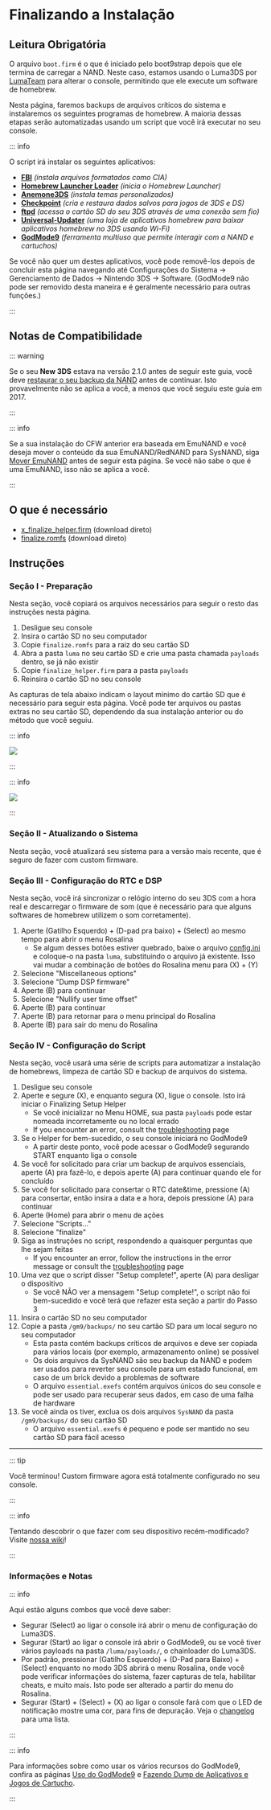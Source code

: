 # Finalizando a Instalação

## Leitura Obrigatória

O arquivo `boot.firm` é o que é iniciado pelo boot9strap depois que ele termina de carregar a NAND. Neste caso, estamos usando o Luma3DS por [LumaTeam](https://github.com/LumaTeam/) para alterar o console, permitindo que ele execute um software de homebrew.

Nesta página, faremos backups de arquivos críticos do sistema e instalaremos os seguintes programas de homebrew. A maioria dessas etapas serão automatizadas usando um script que você irá executar no seu console.

::: info

O script irá instalar os seguintes aplicativos:

- **[FBI](https://github.com/lifehackerhansol/FBI)** _(instala arquivos formatados como CIA)_
- **[Homebrew Launcher Loader](https://github.com/PabloMK7/homebrew_launcher_dummy)** _(inicia o Homebrew Launcher)_
- **[Anemone3DS](https://github.com/astronautlevel2/Anemone3DS)** _(instala temas personalizados)_
- **[Checkpoint](https://github.com/FlagBrew/Checkpoint)** _(cria e restaura dados salvos para jogos de 3DS e DS)_
- **[ftpd](https://github.com/mtheall/ftpd)** _(acessa o cartão SD do seu 3DS através de uma conexão sem fio)_
- **[Universal-Updater](https://github.com/Universal-Team/Universal-Updater/)** _(uma loja de aplicativos homebrew para baixar aplicativos homebrew no 3DS usando Wi-Fi)_
- **[GodMode9](https://github.com/d0k3/GodMode9)** _(ferramenta multiuso que permite interagir com a NAND e cartuchos)_

Se você não quer um destes aplicativos, você pode removê-los depois de concluir esta página navegando até Configurações do Sistema -> Gerenciamento de Dados -> Nintendo 3DS -> Software. (GodMode9 não pode ser removido desta maneira e é geralmente necessário para outras funções.)

:::

## Notas de Compatibilidade

::: warning

Se o seu **New 3DS** estava na versão 2.1.0 antes de seguir este guia, você deve [restaurar o seu backup da NAND](godmode9-usage#restoring-a-nand-backup) antes de continuar. Isto provavelmente não se aplica a você, a menos que você seguiu este guia em 2017.

:::

::: info

Se a sua instalação do CFW anterior era baseada em EmuNAND e você deseja mover o conteúdo da sua EmuNAND/RedNAND para SysNAND, siga [Mover EmuNAND](move-emunand) antes de seguir esta página. Se você não sabe o que é uma EmuNAND, isso não se aplica a você.

:::

## O que é necessário

- [x_finalize_helper.firm](https://github.com/hacks-guide/finalize/releases/latest/download/x_finalize_helper.firm) (download direto)
- [finalize.romfs](https://github.com/hacks-guide/finalize/releases/latest/download/finalize.romfs) (download direto)

## Instruções

### Seção I - Preparação

Nesta seção, você copiará os arquivos necessários para seguir o resto das instruções nesta página.

1. Desligue seu console
2. Insira o cartão SD no seu computador
3. Copie `finalize.romfs` para a raiz do seu cartão SD
4. Abra a pasta `luma` no seu cartão SD e crie uma pasta chamada `payloads` dentro, se já não existir
5. Copie `finalize_helper.firm` para a pasta `payloads`
6. Reinsira o cartão SD no seu console

As capturas de tela abaixo indicam o layout mínimo do cartão SD que é necessário para seguir esta página. Você pode ter arquivos ou pastas extras no seu cartão SD, dependendo da sua instalação anterior ou do método que você seguiu.

::: info

![](/images/screenshots/finalizing-root-layout.png)

:::

::: info

![](/images/screenshots/finalizing-luma-payloads.png)

:::

### Seção II - Atualizando o Sistema

Nesta seção, você atualizará seu sistema para a versão mais recente, que é seguro de fazer com custom firmware.

<!--@include: ./_include/sysupdate.md -->

### Seção III - Configuração do RTC e DSP

Nesta seção, você irá sincronizar o relógio interno do seu 3DS com a hora real e descarregar o firmware de som (que é necessário para que alguns softwares de homebrew utilizem o som corretamente).

1. Aperte (Gatilho Esquerdo) + (D-pad pra baixo) + (Select) ao mesmo tempo para abrir o menu Rosalina
   - Se algum desses botões estiver quebrado, baixe o arquivo [config.ini](/assets/config.ini) e coloque-o na pasta `luma`, substituindo o arquivo já existente. Isso vai mudar a combinação de botões do Rosalina menu para (X) + (Y)
2. Selecione "Miscellaneous options"
3. Selecione "Dump DSP firmware"
4. Aperte (B) para continuar
5. Selecione "Nullify user time offset"
6. Aperte (B) para continuar
7. Aperte (B) para retornar para o menu principal do Rosalina
8. Aperte (B) para sair do menu do Rosalina

### Seção IV - Configuração do Script

Nesta seção, você usará uma série de scripts para automatizar a instalação de homebrews, limpeza de cartão SD e backup de arquivos do sistema.

1. Desligue seu console
2. Aperte e segure (X), e enquanto segura (X), ligue o console. Isto irá iniciar o Finalizing Setup Helper
   - Se você inicializar no Menu HOME, sua pasta `payloads` pode estar nomeada incorretamente ou no local errado
   - If you encounter an error, consult the [troubleshooting](troubleshooting-finalizing-setup) page
3. Se o Helper for bem-sucedido, o seu console iniciará no GodMode9
   - A partir deste ponto, você pode acessar o GodMode9 segurando START enquanto liga o console
4. Se você for solicitado para criar um backup de arquivos essenciais, aperte (A) pra fazê-lo, e depois aperte (A) para continuar quando ele for concluído
5. Se você for solicitado para consertar o RTC date&time, pressione (A) para consertar, então insira a data e a hora, depois pressione (A) para continuar
6. Aperte (Home) para abrir o menu de ações
7. Selecione "Scripts..."
8. Selecione "finalize"
9. Siga as instruções no script, respondendo a quaisquer perguntas que lhe sejam feitas
   - If you encounter an error, follow the instructions in the error message or consult the [troubleshooting](troubleshooting-finalizing-setup) page
10. Uma vez que o script disser "Setup complete!", aperte (A) para desligar o dispositivo
    - Se você NÃO ver a mensagem "Setup complete!", o script não foi bem-sucedido e você terá que refazer esta seção a partir do Passo 3
11. Insira o cartão SD no seu computador
12. Copie a pasta `/gm9/backups/` no seu cartão SD para um local seguro no seu computador
    - Esta pasta contém backups críticos de arquivos e deve ser copiada para vários locais (por exemplo, armazenamento online) se possível
    - Os dois arquivos da SysNAND são seu backup da NAND e podem ser usados para reverter seu console para um estado funcional, em caso de um brick devido a problemas de software
    - O arquivo `essential.exefs` contém arquivos únicos do seu console e pode ser usado para recuperar seus dados, em caso de uma falha de hardware
13. Se você ainda os tiver, exclua os dois arquivos `SysNAND` da pasta `/gm9/backups/` do seu cartão SD
    - O arquivo `essential.exefs` é pequeno e pode ser mantido no seu cartão SD para fácil acesso

___

::: tip

Você terminou! Custom firmware agora está totalmente configurado no seu console.

:::

::: info

Tentando descobrir o que fazer com seu dispositivo recém-modificado? Visite [nossa wiki](https://wiki.hacks.guide/wiki/3DS:Things_to_do)!

:::

### Informações e Notas

::: info

Aqui estão alguns combos que você deve saber:

- Segurar (Select) ao ligar o console irá abrir o menu de configuração do Luma3DS.
- Segurar (Start) ao ligar o console irá abrir o GodMode9, ou se você tiver vários payloads na pasta `/luma/payloads/`, o chainloader do Luma3DS.
- Por padrão, pressionar (Gatilho Esquerdo) + (D-Pad para Baixo) + (Select) enquanto no modo 3DS abrirá o menu Rosalina, onde você pode verificar informações do sistema, fazer capturas de tela, habilitar cheats, e muito mais. Isto pode ser alterado a partir do menu do Rosalina.
- Segurar (Start) + (Select) + (X) ao ligar o console fará com que o LED de notificação mostre uma cor, para fins de depuração. Veja o [changelog](https://github.com/SciresM/boot9strap/releases/tag/1.4) para uma lista.

:::

::: info

Para informações sobre como usar os vários recursos do GodMode9, confira as páginas [Uso do GodMode9](godmode9-usage) e [Fazendo Dump de Aplicativos e Jogos de Cartucho](dumping-titles-and-game-cartridges).

:::
